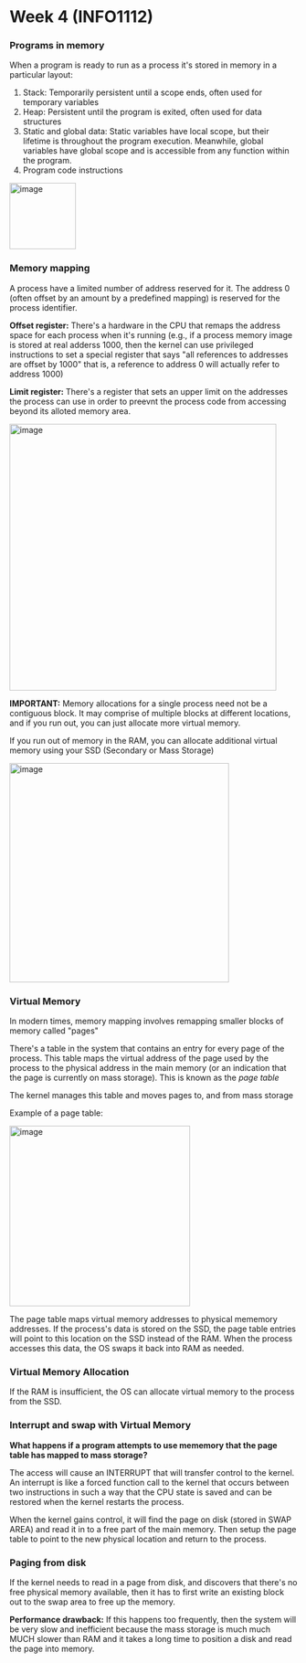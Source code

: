 # Week 4 (INFO1112)

### Programs in memory

When a program is ready to run as a process it's stored in memory in a particular layout:

1. Stack: Temporarily persistent until a scope ends, often used for temporary variables
2. Heap: Persistent until the program is exited, often used for data structures
3. Static and global data: Static variables have local scope, but their lifetime is throughout the program execution. Meanwhile, global variables have global scope and is accessible from any function within the program.
4. Program code instructions

<img width="116" alt="image" src="https://github.com/user-attachments/assets/ce0a61da-75b9-439a-a6d5-f605e477cb41">

### Memory mapping

A process have a limited number of address reserved for it. The address 0 (often offset by an amount by a predefined mapping) is reserved for the process identifier.

**Offset register:** There's a hardware in the CPU that remaps the address space for each process when it's running (e.g., if a process memory image is stored at real adderss 1000, then the kernel can use privileged instructions to set a special register that says "all references to addresses are offset by 1000" that is, a reference to address 0 will actually refer to address 1000)

**Limit register:** There's a register that sets an upper limit on the addresses the process can use in order to preevnt the process code from accessing beyond its alloted memory area.

<img width="467" alt="image" src="https://github.com/user-attachments/assets/e578cac4-15b5-4deb-95a4-17cc09afad38">

**IMPORTANT:** Memory allocations for a single process need not be a contiguous block. It may comprise of multiple blocks at different locations, and if you run out, you can just allocate more virtual memory.

If you run out of memory in the RAM, you can allocate additional virtual memory using your SSD (Secondary or Mass Storage)

<img width="384" alt="image" src="https://github.com/user-attachments/assets/b5081cfe-54a6-4db5-907e-911cbdada6e6">

### Virtual Memory

In modern times, memory mapping involves remapping smaller blocks of memory called "pages"

There's a table in the system that contains an entry for every page of the process. This table maps the virtual address of the page used by the process to the physical address in the main memory (or an indication that the page is currently on mass storage). This is known as the _page table_

The kernel manages this table and moves pages to, and from mass storage

Example of a page table:

<img width="316" alt="image" src="https://github.com/user-attachments/assets/a62a1a76-b603-4ac7-a900-5c65f5ac02ae">

The page table maps virtual memory addresses to physical mememory addresses. If the process's data is stored on the SSD, the page table entries will point to this location on the SSD instead of the RAM. When the process accesses this data, the OS swaps it back into RAM as needed.

### Virtual Memory Allocation

If the RAM is insufficient, the OS can allocate virtual memory to the process from the SSD.

### Interrupt and swap with Virtual Memory

**What happens if a program attempts to use mememory that the page table has mapped to mass storage?**

The access will cause an INTERRUPT that will transfer control to the kernel. An interrupt is like a forced function call to the kernel that occurs between two instructions in such a way that the CPU state is saved and can be restored when the kernel restarts the process.

When the kernel gains control, it will find the page on disk (stored in SWAP AREA) and read it in to a free part of the main memory. Then setup the page table to point to the new physical location and return to the process.

### Paging from disk

If the kernel needs to read in a page from disk, and discovers that there's no free physical memory available, then it has to first write an existing block out to the swap area to free up the memory.

**Performance drawback:** If this happens too frequently, then the system will be very slow and inefficient because the mass storage is much much MUCH slower than RAM and it takes a long time to position a disk and read the page into memory.


